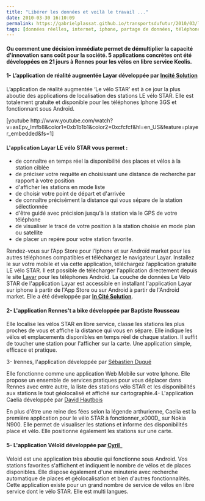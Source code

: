 ```yaml
---
title: "Libérer les données et voilà le travail ..."
date: 2010-03-30 16:10:09
permalink: https://gabrielplassat.github.io/transportsdufutur/2010/03/liberer-les-donnees-et-voila-le-travail.html
tags: [données réelles, internet, iphone, partage de données, téléphone, vélo]
---
```


<h4><span> <h4><span>Ou comment une décision immédiate permet de démultiplier la capacité d'innovation sans coût pour la société. 5 applications concrètes ont été développées en 21 jours à Rennes pour les vélos en libre service Keolis.</span></h4> <h4><span></span></h4></span></h4>   <!--more-->  <h4><span>1- L’application de réalité augmentée Layar développée par <a href="http://www.in-cite.info/" target="_blank" title="Opens external link in new window">Incité Solution</a></span></h4> <p class="bodytext"><span>L’application de réalité augmentée ‘Le vélo STAR’ est à ce jour la plus aboutie des applications de localisation des stations LE vélo STAR. Elle est totalement gratuite et disponible pour les téléphones Iphone 3GS et fonctionnant sous Androïd.</span></p>  [youtube http://www.youtube.com/watch?v=asEpv_Imfb8&color1=0xb1b1b1&color2=0xcfcfcf&hl=en_US&feature=player_embedded&fs=1] <h4><span></span></h4> <h4><span>L'application Layar LE vélo STAR vous permet :</span></h4> <ul type="disc"> <li class="MsoNormal"><span>de connaître en temps réel la disponibilité des places et vélos à la station ciblée</span></li> <li class="MsoNormal"><span>de préciser votre requête en choisissant une distance de recherche par rapport à votre position</span></li> <li class="MsoNormal"><span>d'afficher les stations en mode liste</span></li> <li class="MsoNormal"><span>de choisir votre point de départ et d'arrivée</span></li> <li class="MsoNormal"><span>de connaître précisément la distance qui vous sépare de la station sélectionnée</span></li> <li class="MsoNormal"><span>d'être guidé avec précision jusqu'à la station via le GPS de votre téléphone</span></li> <li class="MsoNormal"><span>de visualiser le tracé de votre position à la station choisie en mode plan ou satellite</span></li> <li class="MsoNormal"><span>de placer un repère pour votre station favorite.</span></li> </ul> <p class="bodytext"><span>Rendez-vous sur l’App Store pour l’Iphone et sur Androïd market pour les autres téléphones compatibles et téléchargez le navigateur Layar. Installez le sur votre mobile et via cette application, téléchargez l’application gratuite LE vélo STAR. Il est possible de télécharger l'application directement depuis le site <a href="http://layar.com/" target="_blank">Layar</a> pour les téléphones Androïd. La <span style="font-family:">couche de données Le Vélo STAR de l'application Layar est accessible en installant l'application Layar sur iphone à partir de l'App Store ou sur Android à partir de l'Android market.</span> Elle a été développée par <strong><span style="text-decoration: underline"><a href="http://www.in-cite.net/" target="_blank">In Cité Solution</a></span></strong>.</span></p> <h4><span>2- L'application Rennes't a bike développée par Baptiste Rousseau </span></h4> <p class="bodytext"><span>Elle localise les vélos STAR en libre service, classe les stations les plus proches de vous et affiche la distance qui vous en sépare. Elle indique les vélos et emplacements disponibles en temps réel de chaque station. Il suffit de toucher une station pour l'afficher sur la carte. Une application simple, efficace et pratique.</span></p> <p class="bodytext"><span>3- <span>Irennes, l'application développée par <a href="http://www.irennes.fr/mentions_legales.php" target="_blank" title="Opens external link in new window">Sébastien Dugué</a> </span></span></p> <p class="bodytext"><span>Elle fonctionne comme une application Web Mobile sur votre Iphone. Elle propose un ensemble de services pratiques pour vous déplacer dans Rennes avec entre autre, la liste des stations vélo STAR et les disponibilités aux stations le tout géolocalisé et affiché sur cartographie.</span>4- <span>L'application Caelia développée par <a href="http://david.hautbois.free.fr/drupal/?q=node/139" target="_blank" title="Opens external link in new window">David Hautbois</a></span></p> <p class="bodytext"><span>En plus d'être une reine des fées selon la légende arthurienne, Caelia est la première application pour le vélo STAR à fonctionner_x000D_
 sur Nokia N900. Elle permet de visualiser les stations et informe des disponibilités place et vélo. Elle positionne également les stations sur une carte.</span></p><span> <h4><span>5- L'application Véloïd développée par <a href="http://www.veloid.fr/fr/index.php" target="_blank" title="Opens external link in new window">Cyril  </a></span></h4> <p class="bodytext"><span>Veloid est une application très aboutie qui fonctionne sous Android. Vos stations favorites s'affichent et indiquent le nombre de vélos et de places disponibles. Elle dispose également d'une minuterie avec recherche automatique de places et géolocalisation et bien d'autres fonctionnalités. Cette application existe pour un grand nombre de service de vélos en libre service dont le vélo STAR. Elle est multi langues.</span></p></span> <p align="center" class="bodytext"><font size="3"><span>    </span></font></p>
